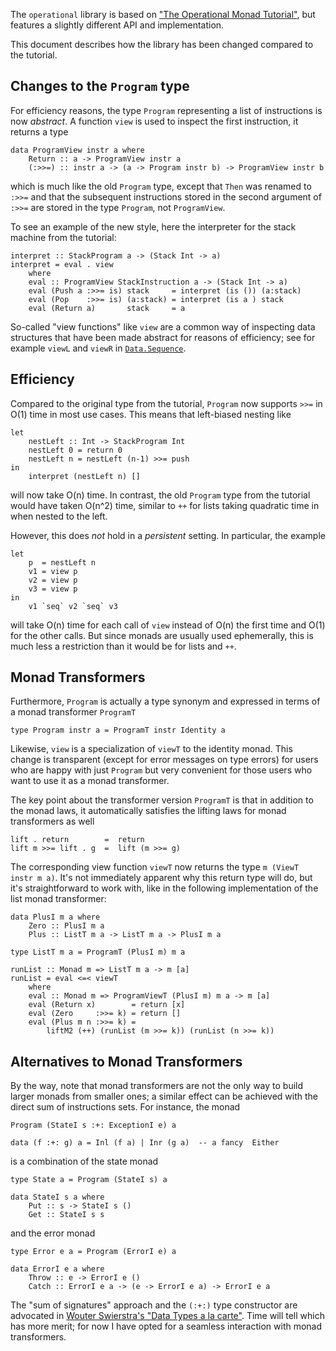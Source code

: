 
  [tutorial]: http://apfelmus.nfshost.com/articles/operational-monad.html

The `operational` library is based on ["The Operational Monad Tutorial"][tutorial], but features a slightly different API and implementation.

This document describes how the library has been changed compared to the tutorial.


Changes to the `Program` type
-----------------------------
For efficiency reasons, the type `Program` representing a list of instructions is now *abstract*. A function `view` is used to inspect the first instruction, it returns a type

    data ProgramView instr a where
        Return :: a -> ProgramView instr a
        (:>>=) :: instr a -> (a -> Program instr b) -> ProgramView instr b

which is much like the old `Program` type, except that `Then` was renamed to `:>>=` and that the subsequent instructions stored in the second argument of `:>>=` are stored in the type `Program`, not `ProgramView`.
 
To see an example of the new style, here the interpreter for the stack machine from the tutorial:

    interpret :: StackProgram a -> (Stack Int -> a)
    interpret = eval . view
        where
        eval :: ProgramView StackInstruction a -> (Stack Int -> a)
        eval (Push a :>>= is) stack     = interpret (is ()) (a:stack)
        eval (Pop    :>>= is) (a:stack) = interpret (is a ) stack
        eval (Return a)       stack     = a

So-called "view functions" like `view` are a common way of inspecting data structures that have been made abstract for reasons of efficiency; see for example `viewL` and `viewR` in [`Data.Sequence`][containers].

  [containers]: http://hackage.haskell.org/package/containers

Efficiency
----------
Compared to the original type from the tutorial, `Program` now supports `>>=` in O(1) time in most use cases. This means that left-biased nesting like

    let
        nestLeft :: Int -> StackProgram Int
        nestLeft 0 = return 0
        nestLeft n = nestLeft (n-1) >>= push
    in
        interpret (nestLeft n) []
       
will now take O(n) time. In contrast, the old `Program` type from the tutorial would have taken O(n^2) time, similar to `++` for lists taking quadratic time in when nested to the left.

However, this does *not* hold in a *persistent* setting. In particular, the example

    let
        p  = nestLeft n
        v1 = view p
        v2 = view p
        v3 = view p
    in
        v1 `seq` v2 `seq` v3

will take O(n) time for each call of `view` instead of O(n) the first time and O(1) for the other calls. But since monads are usually used ephemerally, this is much less a restriction than it would be for lists and `++`.

Monad Transformers
------------------
Furthermore, `Program` is actually a type synonym and expressed in terms of a monad transformer `ProgramT`

    type Program instr a = ProgramT instr Identity a

Likewise, `view` is a specialization of `viewT` to the identity monad. This change is transparent (except for error messages on type errors) for users who are happy with just `Program` but very convenient for those users who want to use it as a monad transformer.

The key point about the transformer version `ProgramT` is that in addition to the monad laws, it automatically satisfies the lifting laws for monad transformers as well

    lift . return        =  return
    lift m >>= lift . g  =  lift (m >>= g)

The corresponding view function `viewT` now returns the type `m (ViewT instr m a)`. It's not immediately apparent why this return type will do, but it's straightforward to work with, like in the following implementation of the list monad transformer:

    data PlusI m a where
        Zero :: PlusI m a
        Plus :: ListT m a -> ListT m a -> PlusI m a
    
    type ListT m a = ProgramT (PlusI m) m a
    
    runList :: Monad m => ListT m a -> m [a]
    runList = eval <=< viewT
        where
        eval :: Monad m => ProgramViewT (PlusI m) m a -> m [a]
        eval (Return x)        = return [x]
        eval (Zero     :>>= k) = return []
        eval (Plus m n :>>= k) =
            liftM2 (++) (runList (m >>= k)) (runList (n >>= k))



Alternatives to Monad Transformers
----------------------------------
By the way, note that monad transformers are not the only way to build larger monads from smaller ones; a similar effect can be achieved with the direct sum of instructions sets. For instance, the monad

    Program (StateI s :+: ExceptionI e) a

    data (f :+: g) a = Inl (f a) | Inr (g a)  -- a fancy  Either

is a combination of the state monad

    type State a = Program (StateI s) a

    data StateI s a where
        Put :: s -> StateI s ()
        Get :: StateI s s

and the error monad

    type Error e a = Program (ErrorI e) a

    data ErrorI e a where
        Throw :: e -> ErrorI e ()
        Catch :: ErrorI e a -> (e -> ErrorI e a) -> ErrorI e a

The "sum of signatures" approach and the `(:+:)` type constructor are advocated in [Wouter Swierstra's "Data Types a la carte"][a la carte]. Time will tell which has more merit; for now I have opted for a seamless interaction with monad transformers.

  [a la carte]: http://www.cse.chalmers.se/~wouter/Publications/DataTypesALaCarte.pdf "Wouter Swierstra. Data types à la carte."
